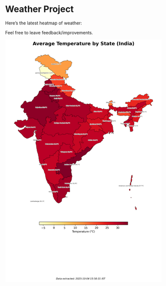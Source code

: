 # Weather Project

Here’s the latest heatmap of weather:

Feel free to leave feedback/improvements.

![India Heatmap](docs/assets/india_heatmap.png?v=E0F4F1)
